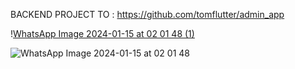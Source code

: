 
BACKEND PROJECT TO : https://github.com/tomflutter/admin_app



\![WhatsApp Image 2024-01-15 at 02 01 48 (1)](https://github.com/tomflutter/rental_mobil_app/assets/116769915/3388a396-e224-438b-a954-c68d8d00256e)

![WhatsApp Image 2024-01-15 at 02 01 48](https://github.com/tomflutter/rental_mobil_app/assets/116769915/068ecff1-5292-4a15-a73e-c5bcd504b5ce)

